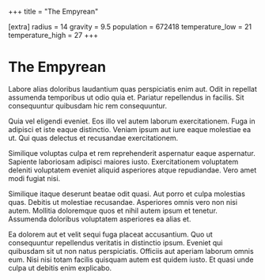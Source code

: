 +++
title = "The Empyrean"

[extra]
radius = 14
gravity = 9.5
population = 672418
temperature_low = 21
temperature_high = 27
+++

# The Empyrean

Labore alias doloribus laudantium quas perspiciatis enim aut. Odit in repellat assumenda temporibus ut odio quia et.
Pariatur repellendus in facilis. Sit consequuntur quibusdam hic rem consequuntur.

Quia vel eligendi eveniet. Eos illo vel autem laborum exercitationem. Fuga in adipisci et iste eaque distinctio. Veniam
ipsum aut iure eaque molestiae ea ut. Qui quas delectus et recusandae exercitationem.

Similique voluptas culpa et rem reprehenderit aspernatur eaque aspernatur. Sapiente laboriosam adipisci maiores iusto.
Exercitationem voluptatem deleniti voluptatem eveniet aliquid asperiores atque repudiandae. Vero amet modi fugiat nisi.

Similique itaque deserunt beatae odit quasi. Aut porro et culpa molestias quas. Debitis ut molestiae recusandae.
Asperiores omnis vero non nisi autem. Mollitia doloremque quos et nihil autem ipsum et tenetur. Assumenda doloribus
voluptatem asperiores ea alias et.

Ea dolorem aut et velit sequi fuga placeat accusantium. Quo ut consequuntur repellendus veritatis in distinctio ipsum.
Eveniet qui quibusdam sit ut non natus perspiciatis. Officiis aut aperiam laborum omnis eum. Nisi nisi totam facilis
quisquam autem est quidem iusto. Et quasi unde culpa ut debitis enim explicabo.
